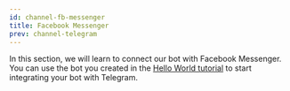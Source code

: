 ```yaml
---
id: channel-fb-messenger
title: Facebook Messenger
prev: channel-telegram
---
```


In this section, we will learn to connect our bot with Facebook Messenger. You can use the bot you created in the [Hello World tutorial](/tutorial/hello-world/) to start integrating your bot with Telegram.
